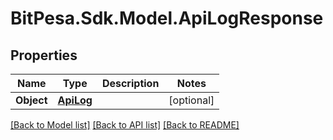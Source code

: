 
# BitPesa.Sdk.Model.ApiLogResponse

## Properties

Name | Type | Description | Notes
------------ | ------------- | ------------- | -------------
**Object** | [**ApiLog**](ApiLog.md) |  | [optional] 

[[Back to Model list]](../README.md#documentation-for-models)
[[Back to API list]](../README.md#documentation-for-api-endpoints)
[[Back to README]](../README.md)


